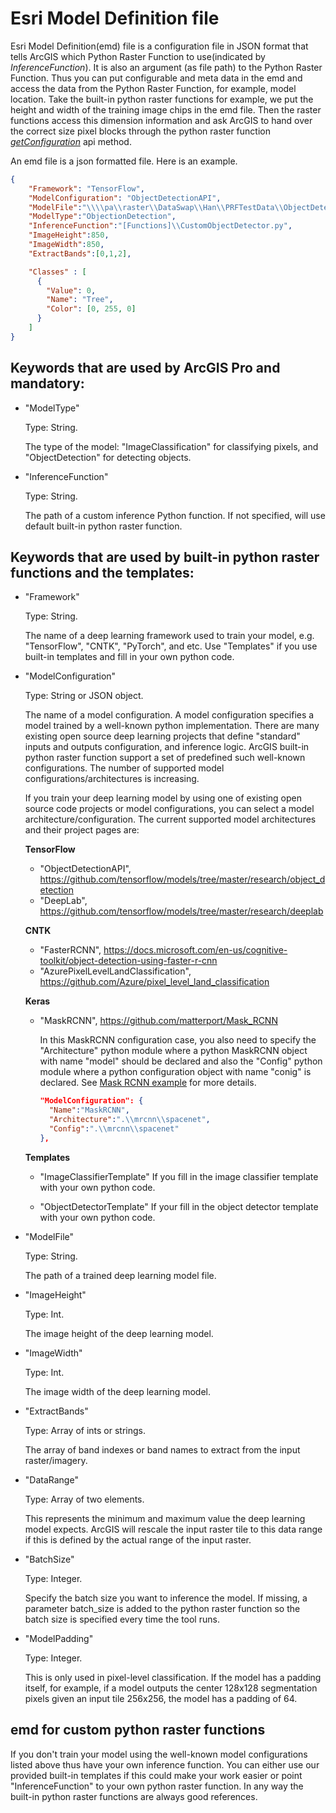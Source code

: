 # Esri Model Definition file

Esri Model Definition(emd) file is a configuration file in JSON format that tells ArcGIS which Python Raster Function to 
use(indicated by *InferenceFunction*). It is also an argument (as file path) to the Python Raster Function.
Thus you can put configurable and meta data in the emd and access the data from the Python Raster Function, for example, model 
location. Take the built-in python raster functions for example, we put the height and width of the training image chips 
in the emd file. Then the raster functions access this dimension information and ask ArcGIS to hand over the 
correct size pixel blocks through the python raster function [*getConfiguration*](https://github.com/Esri/raster-functions/wiki/PythonRasterFunction#getconfiguration)
api method. 

An emd file is a json formatted file. Here is an example.

```json
{
    "Framework": "TensorFlow",
    "ModelConfiguration": "ObjectDetectionAPI",
    "ModelFile":"\\\\pa\\raster\\DataSwap\\Han\\PRFTestData\\ObjectDetection\\Tree\\tensorflow\\exported_graphs_tree\\frozen_inference_graph.pb",
    "ModelType":"ObjectionDetection",
    "InferenceFunction":"[Functions]\\CustomObjectDetector.py",
    "ImageHeight":850,
    "ImageWidth":850,
    "ExtractBands":[0,1,2],

    "Classes" : [
      {
        "Value": 0,
        "Name": "Tree",
        "Color": [0, 255, 0]
      }
    ]
}
```

## Keywords that are used by ArcGIS Pro and mandatory:
- "ModelType"

  Type: String.

  The type of the model: "ImageClassification" for classifying pixels, and "ObjectDetection" for detecting objects.
 
- "InferenceFunction"

  Type: String.

  The path of a custom inference Python function. If not specified, will use default built-in python raster function. 
  
## Keywords that are used by built-in python raster functions and the templates:
- "Framework"

  Type: String.

  The name of a deep learning framework used to train your model, e.g. "TensorFlow", "CNTK", "PyTorch", and etc. Use 
  "Templates" if you use built-in templates and fill in your own python code.

- "ModelConfiguration"

  Type: String or JSON object.

  The name of a model configuration. A model configuration specifies a model trained by a well-known python implementation.
  There are many existing open source deep learning projects that define "standard" inputs and outputs 
  configuration, and inference logic. ArcGIS built-in python raster function support a set of predefined such well-known 
  configurations. The number of supported model configurations/architectures is increasing. 

  If you train your deep learning model by using one of existing open source code projects or model configurations, 
  you can select a model architecture/configuration. The current supported model architectures and their project pages are:

  **TensorFlow**
  - "ObjectDetectionAPI", https://github.com/tensorflow/models/tree/master/research/object_detection
  - "DeepLab", https://github.com/tensorflow/models/tree/master/research/deeplab
  
  **CNTK**
  - "FasterRCNN", https://docs.microsoft.com/en-us/cognitive-toolkit/object-detection-using-faster-r-cnn
  - "AzurePixelLevelLandClassification", https://github.com/Azure/pixel_level_land_classification
    
  **Keras**
  - "MaskRCNN", https://github.com/matterport/Mask_RCNN
  
    In this MaskRCNN configuration case, you also need to specify the "Architecture" python module where a python 
    MaskRCNN object with name "model" should be declared and also the "Config" python module where a python 
    configuration object with name "conig" is declared. See [Mask RCNN example](../examples/keras/mask_rcnn/README.md)
    for more details.
    ```json
    "ModelConfiguration": {
      "Name":"MaskRCNN",
      "Architecture":".\\mrcnn\\spacenet",
      "Config":".\\mrcnn\\spacenet"
    },
    ```

  **Templates**
  - "ImageClassifierTemplate"
    If you fill in the image classifier template with your own python code.
  
  - "ObjectDetectorTemplate"
    If your fill in the object detector template with your own python code.

- "ModelFile"

  Type: String.

  The path of a trained deep learning model file.
  
- "ImageHeight"

  Type: Int.

  The image height of the deep learning model.
  
- "ImageWidth"

  Type: Int.

  The image width of the deep learning model.
  
- "ExtractBands"

  Type: Array of ints or strings.

  The array of band indexes or band names to extract from the input raster/imagery.
  
- "DataRange"

  Type: Array of two elements.
  
  This represents the minimum and maximum value the deep learning model expects. ArcGIS will 
  rescale the input raster tile to this data range if this is defined by the actual range of the input raster.
  
- "BatchSize"

  Type: Integer.
  
  Specify the batch size you want to inference the model. If missing, a parameter batch_size is added to the python
  raster function so the batch size is specified every time the tool runs.
 
- "ModelPadding"
 
  Type: Integer.
  
  This is only used in pixel-level classification. If the model has a padding itself, for example, if a model outputs
  the center 128x128 segmentation pixels given an input tile 256x256, the model has a padding of 64.

## emd for custom python raster functions
If you don't train your model using the well-known model configurations listed above thus have your own inference function. You can either
use our provided built-in templates if this could make your work easier or point "InferenceFunction" to your own python 
raster function. In any way the built-in python raster functions are always good references.
